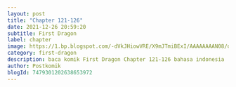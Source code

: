 ```yaml
---
layout: post 
title: "Chapter 121-126"
date: 2021-12-26 20:59:20
subtitle: First Dragon
label: chapter
image: https://1.bp.blogspot.com/-dVkJHiowVRE/X9mJTmiBExI/AAAAAAAAN08/qJtVagLbDr0p9Yvn00EtQsHCd6CTaqXSwCLcBGAsYHQ/s72-c/First-Dragon.jpg
category: first-dragon
description: baca komik First Dragon Chapter 121-126 bahasa indonesia 
author: Postkomik
blogId: 7479301202638653972
---
```

